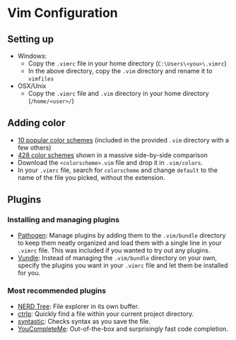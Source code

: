 # Vim Configuration

## Setting up
* Windows:
  * Copy the `.vimrc` file in your home directory (`C:\Users\<you>\.vimrc`)
  * In the above directory, copy the `.vim` directory and rename it to `vimfiles`
* OSX/Unix
  * Copy the `.vimrc` file and `.vim` directory in your home directory
    (`/home/<user>/`)

## Adding color
* [10 popular color schemes](http://www.vimninjas.com/2012/08/26/10-vim-color-schemes-you-need-to-own/)
  (included in the provided `.vim` directory with a few others)
* [428 color schemes](https://code.google.com/p/vimcolorschemetest/#Browse_By_File_Type)
  shown in a massive side-by-side comparison
* Download the `<colorscheme>.vim` file and drop it in `.vim/colors`.
* In your `.vimrc` file, search for `colorscheme` and change `default` to the
  name of the file you picked, without the extension.

## Plugins

### Installing and managing plugins
* [Pathogen](https://github.com/tpope/vim-pathogen): Manage plugins by adding
  them to the `.vim/bundle` directory to keep them neatly organized and load
  them with a single line in your `.vimrc` file. This was included if you wanted
  to try out any plugins.
* [Vundle](https://github.com/gmarik/vundle): Instead of managing the
  `.vim/bundle` directory on your own, specify the plugins you want in your
  `.vimrc` file and let them be installed for you.

### Most recommended plugins
* [NERD Tree](https://github.com/scrooloose/nerdtree): File explorer in its own
  buffer.
* [ctrlp](https://github.com/kien/ctrlp.vim): Quickly find a file within your
  current project directory.
* [syntastic](https://github.com/scrooloose/syntastic): Checks syntax as you
  save the file.
* [YouCompleteMe](https://github.com/Valloric/YouCompleteMe): Out-of-the-box and
  surprisingly fast code completion.

